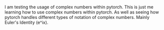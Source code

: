 I am testing the usage of complex numbers within pytorch. 
This is just me learning how to use complex numbers within pytorch. 
As well as seeing how pytorch handles different types of notation of complex numbers. 
Mainly Euler's Identity (e^ix).
